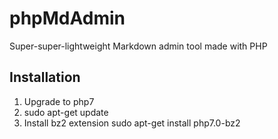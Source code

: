 # phpMdAdmin
Super-super-lightweight Markdown admin tool made with PHP

## Installation

1. Upgrade to php7
1. sudo apt-get update
1. Install bz2 extension sudo apt-get install php7.0-bz2
